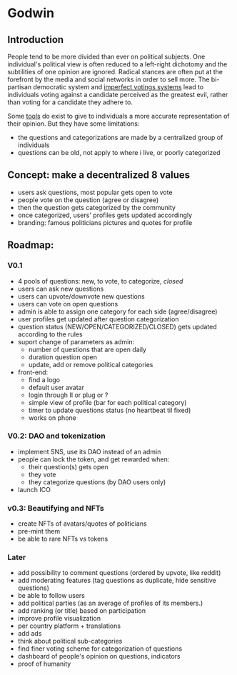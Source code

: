 # Godwin

## Introduction

People tend to be more divided than ever on political subjects. One individual's political view is often reduced to a left-right dichotomy and the subtilities of one opinion are ignored. Radical stances are often put at the forefront by the media and social networks in order to sell more. The bi-partisan democratic system and [imperfect votings systems](https://www.youtube.com/watch?v=tJag3vuG834) lead to individuals voting against a candidate perceived as the greatest evil, rather than voting for a candidate they adhere to.

Some [tools](https://www.reddit.com/r/PoliticalCompass/) do exist to give to individuals a more accurate representation of their opinion. But they have some limitations:
 - the questions and categorizations are made by a centralized group of individuals
 - questions can be old, not apply to where i live, or poorly categorized

## Concept: make a decentralized 8 values
 - users ask questions, most popular gets open to vote
 - people vote on the question (agree or disagree)
 - then the question gets categorized by the community
 - once categorized, users' profiles gets updated accordingly
 - branding: famous politicians pictures and quotes for profile

## Roadmap:

### V0.1
- 4 pools of questions: new, to vote, to categorize, *closed*
- users can ask new questions
- users can upvote/downvote new questions
- users can vote on open questions
- admin is able to assign one category for each side (agree/disagree)
- user profiles get updated after question categorization
- question status (NEW/OPEN/CATEGORIZED/CLOSED) gets updated according to the rules
- suport change of parameters as admin:
  - number of questions that are open daily
  - duration question open
  - update, add or remove political categories
- front-end: 
  - find a logo
  - default user avatar
  - login through II or plug or ?
  - simple view of profile (bar for each political category)
  - timer to update questions status (no heartbeat til fixed)
  - works on phone

### V0.2: DAO and tokenization
- implement SNS, use its DAO instead of an admin
- people can lock the token, and get rewarded when:
  - their question(s) gets open
  - they vote
  - they categorize questions (by DAO users only)
- launch ICO

### v0.3: Beautifying and NFTs
 - create NFTs of avatars/quotes of politicians
 - pre-mint them
 - be able to rare NFTs vs tokens

### Later
 - add possibility to comment questions (ordered by upvote, like reddit)
 - add moderating features (tag questions as duplicate, hide sensitive questions)
 - be able to follow users
 - add political parties (as an average of profiles of its members.)
 - add ranking (or title) based on participation
 - improve profile visualization
 - per country platform + translations
 - add ads
 - think about political sub-categories
 - find finer voting scheme for categorization of questions
 - dashboard of people's opinion on questions, indicators
 - proof of humanity
